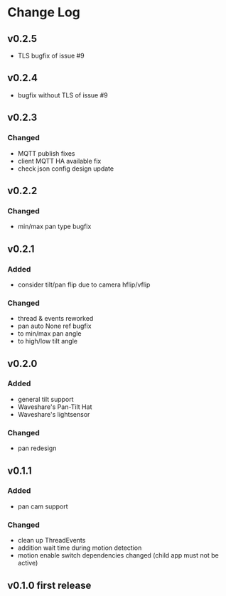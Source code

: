 # Change Log
## v0.2.5
 * TLS bugfix of issue #9

## v0.2.4
 * bugfix without TLS of issue #9

## v0.2.3

### Changed
 * MQTT publish fixes
 * client MQTT HA available fix
 * check json config design update

## v0.2.2

### Changed
 * min/max pan type bugfix

## v0.2.1

### Added
 * consider tilt/pan flip due to camera hflip/vflip

### Changed
 * thread & events reworked
 * pan auto None ref bugfix
 * to min/max pan angle
 * to high/low tilt angle

## v0.2.0

### Added
 * general tilt support
 * Waveshare's Pan-Tilt Hat
 * Waveshare's lightsensor

### Changed
 * pan redesign

## v0.1.1

### Added
 * pan cam support

### Changed
 * clean up ThreadEvents
 * addition wait time during motion detection
 * motion enable switch dependencies changed (child app must not be active)

## v0.1.0 first release
